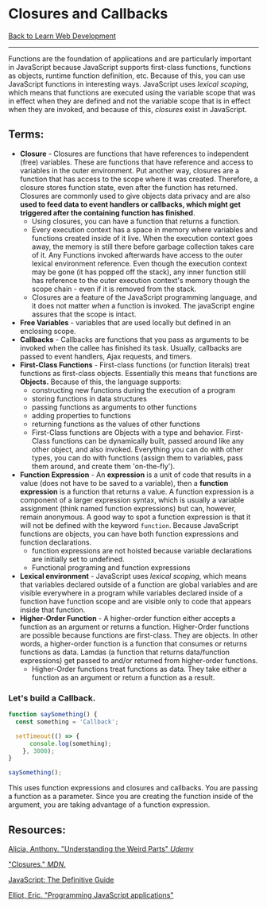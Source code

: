 # Closures and Callbacks

[Back to Learn Web Development](../README.md)

---

Functions are the foundation of applications and are particularly important in JavaScript because JavaScript supports first-class functions, functions as objects, runtime function definition, etc. Because of this, you can use JavaScript functions in interesting ways. JavaScript uses _lexical scoping_, which means that functions are executed using the variable scope that was in effect when they are defined and not the variable scope that is in effect when they are invoked, and because of this, _closures_ exist in JavaScript.  

## Terms:
* __Closure__ - Closures are functions that have references to independent (free) variables. These are functions that have reference and access to variables in the outer environment. Put another way, closures are a function that has access to the scope where it was created. Therefore, a closure stores function state, even after the function has returned. Closures are commonly used to give objects data privacy and are also __used to feed data to event handlers or callbacks, which might get triggered after the containing function has finished__.  
  - Using closures, you can have a function that returns a function.
  - Every execution context has a space in memory where variables and functions created inside of it live. When the execution context goes away, the memory is still there before garbage collection takes care of it. Any Functions invoked afterwards have access to the outer lexical environment reference. Even though the execution context may be gone (it has popped off the stack), any inner function still has reference to the outer execution context's memory though the scope chain - even if it is removed from the stack.
  - Closures are a feature of the JavaScript programming language, and it does not matter _when_ a function is invoked. The javaScript engine assures that the scope is intact.
* __Free Variables__ - variables that are used locally but defined in an enclosing scope.
* __Callbacks__ - Callbacks are functions that you pass as arguments to be invoked when the callee has finished its task. Usually, callbacks are passed to event handlers, Ajax requests, and timers.
* __First-Class Functions__ - First-class functions (or function literals) treat functions as first-class objects. Essentially this means that functions are __Objects.__ Because of this, the language supports:
  - constructing new functions during the execution of a program
  - storing functions in data structures
  - passing functions as arguments to other functions
  - adding properties to functions
  - returning functions as the values of other functions
  - First-Class functions are Objects with a type and behavior. First-Class functions can be dynamically built, passed around like any other object, and also invoked. Everything you can do with other types, you can do with functions (assign them to variables, pass them around, and create them 'on-the-fly').
* __Function Expression__ - An __expression__ is a unit of code that results in a value (does not have to be saved  to a variable), then a __function expression__ is a function that returns a value. A function expression is a component of a larger expression syntax, which is usually a variable assignment (think named function expressions) but can, however, remain anonymous. A good way to spot a function expression is that it will not be defined with the keyword `function`. Because JavaScript functions are objects, you can have both function expressions and function declarations.
  - function expressions are not hoisted because variable declarations are initially set to undefined.
  - Functional programing and function expressions
* __Lexical environment__ - JavaScript uses _lexical scoping_, which means that variables declared outside of a function are global variables and are visible everywhere in a program while variables declared inside of a function have function scope and are visible only to code that appears inside that function. 
* __Higher-Order Function__ - A higher-order function either accepts a function as an argument or returns a function. Higher-Order functions are possible because functions are first-class. They are objects. In other words, a higher-order function is a function that consumes or returns functions as data. Lamdas (a function that returns data/function expressions) get passed to and/or returned from higher-order functions.
  - Higher-Order functions treat functions as data. They take either a function as an argument or return a function as a result.


### Let's build a Callback.
```js
function saySomething() {
  const something = 'Callback';

  setTimeout(() => {
      console.log(something);
    }, 3000);
}

saySomething();
```

This uses function expressions and closures and callbacks. You are passing a function as a parameter. Since you are creating the function inside of the argument, you are taking advantage of a function expression.

## Resources:

[Alicia, Anthony. "Understanding the Weird Parts" _Udemy_](https://www.udemy.com/understand-javascript/learn/v4/t/lecture/2258228?start=0)

["Closures." _MDN_.](https://developer.mozilla.org/en-US/docs/Web/JavaScript/Closures)

[JavaScript: The Definitive Guide](https://www.amazon.com/JavaScript-Definitive-Guide-David-Flanagan/dp/0596101996/ref=sr_1_2?ie=UTF8&qid=1487718265&sr=8-2&keywords=javascript+the+definitive+guide)

[Elliot, Eric. "Programming JavaScript applications"](https://www.amazon.com/Programming-JavaScript-Applications-Architecture-Libraries-ebook/dp/B00LAHNPUE/ref=sr_1_1?s=books&ie=UTF8&qid=1487718330&sr=1-1&keywords=programming+javascript+applications)
